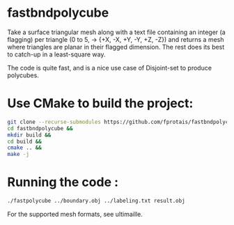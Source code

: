 # fastbndpolycube

Take a surface triangular mesh along with a text file containing an integer (a flagging) per triangle (0 to 5, -> {+X, -X, +Y, -Y, +Z, -Z}) and returns a mesh where triangles are planar in their flagged dimension. The rest does its best to catch-up in a least-square way. 

The code is quite fast, and is a nice use case of Disjoint-set to produce polycubes. 

# Use CMake to build the project:
```sh
git clone --recurse-submodules https://github.com/fprotais/fastbndpolycube &&
cd fastbndpolycube &&
mkdir build &&
cd build &&
cmake .. &&
make -j 
```

# Running the code :

```sh
./fastpolycube ../boundary.obj ../labeling.txt result.obj
```
For the supported mesh formats, see ultimaille. 
